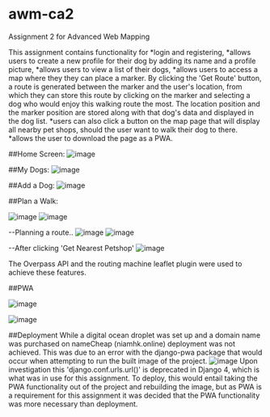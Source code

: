 # awm-ca2
Assignment 2 for Advanced Web Mapping

This assignment contains functionality for 
*login and registering, 
*allows users to create a new profile for their dog by adding its name and a profile picture,
*allows users to view a list of their dogs,
*allows users to access a map where they they can place a marker. By clicking the 'Get Route' button, a route is generated between the marker and
the user's location, from which they can store this route by clicking on the marker and selecting a dog who would enjoy this walking route the most. 
The location position and the marker position are stored along with that dog's data and displayed in the dog list.
*users can also click a button on the map page that will display all nearby pet shops, should the user want to walk their dog to there.
*allows the user to download the page as a PWA.

##Home Screen:
![image](https://user-images.githubusercontent.com/71713529/207007715-8c9673ad-fd00-46e8-8f08-ce9bddd4f157.png)

##My Dogs:
![image](https://user-images.githubusercontent.com/71713529/207008691-d46c68fe-8223-485a-98ba-1712f479268f.png)

##Add a Dog:
![image](https://user-images.githubusercontent.com/71713529/207008744-b7306c54-2fde-448d-88cd-17203fe8a6b8.png)

##Plan a Walk:

![image](https://user-images.githubusercontent.com/71713529/207008857-ebbb01bf-27c9-47e9-b792-c145ddfd69cb.png)
![image](https://user-images.githubusercontent.com/71713529/207008910-d2b14cc0-3524-47e7-a961-e3012e362a45.png)

--Planning a route..
![image](https://user-images.githubusercontent.com/71713529/207009021-8f2e7af4-b766-4623-b206-597ee46ec73a.png)
![image](https://user-images.githubusercontent.com/71713529/207009087-58563fad-7da5-4765-8d11-28d46c06bd5a.png)
 
 --After clicking 'Get Nearest Petshop'
 ![image](https://user-images.githubusercontent.com/71713529/207009227-610f5330-a866-41e6-ad3c-bfe5ad6fbfc1.png)
 
 The Overpass API and the routing machine leaflet plugin were used to achieve these features.
 
 ##PWA
 
![image](https://user-images.githubusercontent.com/71713529/207009584-7e755cbe-bc20-4131-be01-22733cfeafd4.png)

![image](https://user-images.githubusercontent.com/71713529/207009662-768331fe-94a1-49fc-af27-19563752fa68.png)

##Deployment
While a digital ocean droplet was set up and a domain name was purchased on nameCheap (niamhk.online) deployment was not achieved. This was due to an error with the django-pwa package that would occur when attempting to run the built image of the project.
![image](https://user-images.githubusercontent.com/71713529/207026338-010cdb39-ad16-42bc-8ab4-ddf98e5f7a42.png)
Upon investigation this 'django.conf.urls.url()' is deprecated in Django 4, which is what was in use for this assignment. To deploy, this would entail taking the PWA functionality out of the project and rebuilding the image, but as PWA is a requirement for this assignment it was decided that the PWA functionality was more necessary than deployment.


